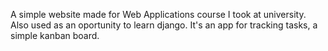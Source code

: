 A simple website made for Web Applications course I took at university.
Also used as an oportunity to learn django.
It's an app for tracking tasks, a simple kanban board.

